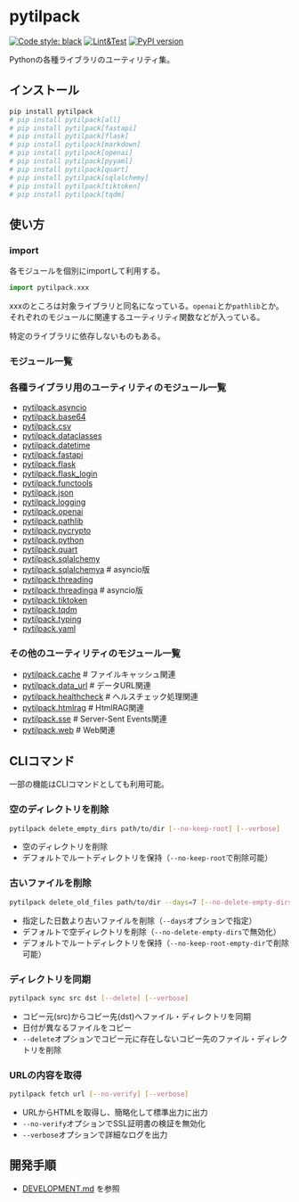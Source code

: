 # pytilpack

[![Code style: black](https://img.shields.io/badge/code%20style-black-000000.svg)](https://github.com/psf/black)
[![Lint&Test](https://github.com/ak110/pytilpack/actions/workflows/python-app.yml/badge.svg)](https://github.com/ak110/pytilpack/actions/workflows/python-app.yml)
[![PyPI version](https://badge.fury.io/py/pytilpack.svg)](https://badge.fury.io/py/pytilpack)

Pythonの各種ライブラリのユーティリティ集。

## インストール

```bash
pip install pytilpack
# pip install pytilpack[all]
# pip install pytilpack[fastapi]
# pip install pytilpack[flask]
# pip install pytilpack[markdown]
# pip install pytilpack[openai]
# pip install pytilpack[pyyaml]
# pip install pytilpack[quart]
# pip install pytilpack[sqlalchemy]
# pip install pytilpack[tiktoken]
# pip install pytilpack[tqdm]
```

## 使い方

### import

各モジュールを個別にimportして利用する。

```python
import pytilpack.xxx
```

xxxのところは対象ライブラリと同名になっている。`openai`とか`pathlib`とか。
それぞれのモジュールに関連するユーティリティ関数などが入っている。

特定のライブラリに依存しないものもある。

### モジュール一覧

### 各種ライブラリ用のユーティリティのモジュール一覧

- [pytilpack.asyncio](pytilpack/asyncio.py)
- [pytilpack.base64](pytilpack/base64.py)
- [pytilpack.csv](pytilpack/csv.py)
- [pytilpack.dataclasses](pytilpack/dataclasses.py)
- [pytilpack.datetime](pytilpack/datetime.py)
- [pytilpack.fastapi](pytilpack/fastapi_/__init_.py)
- [pytilpack.flask](pytilpack/flask_/__init_.py)
- [pytilpack.flask_login](pytilpack/flask.py)
- [pytilpack.functools](pytilpack/functools.py)
- [pytilpack.json](pytilpack/json.py)
- [pytilpack.logging](pytilpack/logging.py)
- [pytilpack.openai](pytilpack/openai.py)
- [pytilpack.pathlib](pytilpack/pathlib.py)
- [pytilpack.pycrypto](pytilpack/pycrypto.py)
- [pytilpack.python](pytilpack/python.py)
- [pytilpack.quart](pytilpack/quart_/__init_.py)
- [pytilpack.sqlalchemy](pytilpack/sqlalchemy.py)
- [pytilpack.sqlalchemya](pytilpack/sqlalchemya.py)  # asyncio版
- [pytilpack.threading](pytilpack/threading.py)
- [pytilpack.threadinga](pytilpack/threadinga.py)  # asyncio版
- [pytilpack.tiktoken](pytilpack/tiktoken.py)
- [pytilpack.tqdm](pytilpack/tqdm.py)
- [pytilpack.typing](pytilpack/typing.py)
- [pytilpack.yaml](pytilpack/yaml.py)

### その他のユーティリティのモジュール一覧

- [pytilpack.cache](pytilpack/cache.py)  # ファイルキャッシュ関連
- [pytilpack.data_url](pytilpack/data_url.py)  # データURL関連
- [pytilpack.healthcheck](pytilpack/healthcheck.py)  # ヘルスチェック処理関連
- [pytilpack.htmlrag](pytilpack/htmlrag.py)  # HtmlRAG関連
- [pytilpack.sse](pytilpack/sse.py)  # Server-Sent Events関連
- [pytilpack.web](pytilpack/web.py)  # Web関連

## CLIコマンド

一部の機能はCLIコマンドとしても利用可能。

### 空のディレクトリを削除

```bash
pytilpack delete_empty_dirs path/to/dir [--no-keep-root] [--verbose]
```

- 空のディレクトリを削除
- デフォルトでルートディレクトリを保持（`--no-keep-root`で削除可能）

### 古いファイルを削除

```bash
pytilpack delete_old_files path/to/dir --days=7 [--no-delete-empty-dirs] [--no-keep-root-empty-dir] [--verbose]
```

- 指定した日数より古いファイルを削除（`--days`オプションで指定）
- デフォルトで空ディレクトリを削除（`--no-delete-empty-dirs`で無効化）
- デフォルトでルートディレクトリを保持（`--no-keep-root-empty-dir`で削除可能）

### ディレクトリを同期

```bash
pytilpack sync src dst [--delete] [--verbose]
```

- コピー元(src)からコピー先(dst)へファイル・ディレクトリを同期
- 日付が異なるファイルをコピー
- `--delete`オプションでコピー元に存在しないコピー先のファイル・ディレクトリを削除

### URLの内容を取得

```bash
pytilpack fetch url [--no-verify] [--verbose]
```

- URLからHTMLを取得し、簡略化して標準出力に出力
- `--no-verify`オプションでSSL証明書の検証を無効化
- `--verbose`オプションで詳細なログを出力

## 開発手順

- [DEVELOPMENT.md](DEVELOPMENT.md) を参照
